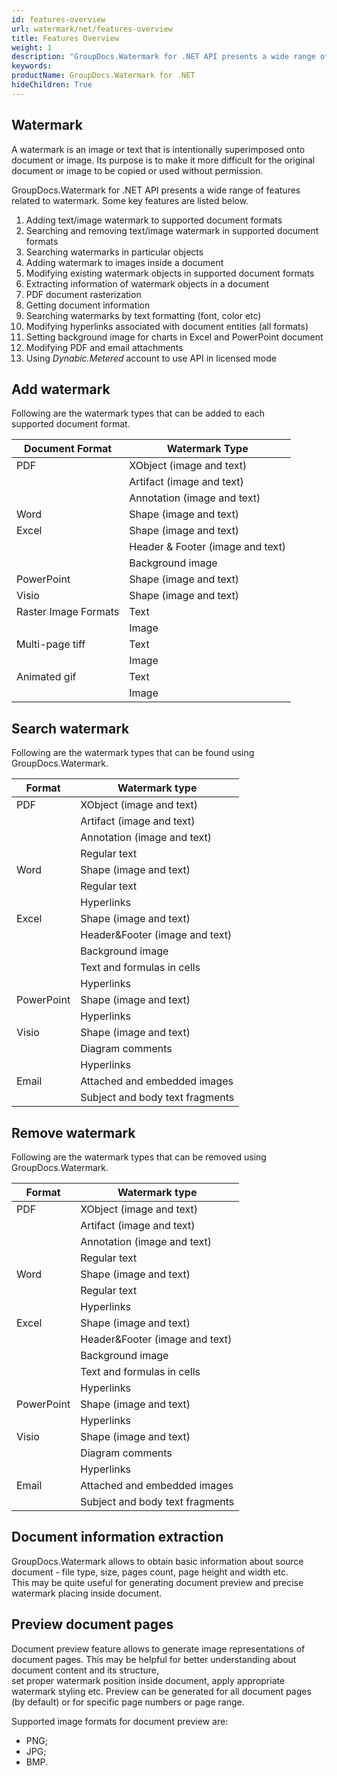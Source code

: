 ```yaml
---
id: features-overview
url: watermark/net/features-overview
title: Features Overview
weight: 1
description: "GroupDocs.Watermark for .NET API presents a wide range of features related to watermark: adding, searching, modifying, removing and more."
keywords: 
productName: GroupDocs.Watermark for .NET
hideChildren: True
---
```

## Watermark

A watermark is an image or text that is intentionally superimposed onto document or image. Its purpose is to make it more difficult for the original document or image to be copied or used without permission.

GroupDocs.Watermark for .NET API presents a wide range of features related to watermark. Some key features are listed below.

1. Adding text/image watermark to supported document formats
2. Searching and removing text/image watermark in supported document formats
3. Searching watermarks in particular objects
4. Adding watermark to images inside a document
5. Modifying existing watermark objects in supported document formats
6. Extracting information of watermark objects in a document
7. PDF document rasterization
8. Getting document information
9. Searching watermarks by text formatting (font, color etc)
10. Modifying hyperlinks associated with document entities (all formats)
11. Setting background image for charts in Excel and PowerPoint document
12. Modifying PDF and email attachments
13. Using *Dynabic.Metered* account to use API in licensed mode

## Add watermark

Following are the watermark types that can be added to each supported document format.

| Document Format      | Watermark Type |
| -------------------- | --- |
| PDF                  | XObject (image and text) |
|                      | Artifact (image and text)  |
|                      | Annotation (image and text) |
| Word                 | Shape (image and text) |
| Excel                | Shape (image and text) |
|                      | Header & Footer (image and text) |
|                      | Background image |
| PowerPoint           | Shape (image and text) |
| Visio                | Shape (image and text) |
| Raster Image Formats | Text |
|                      | Image |
| Multi-page tiff      | Text |
|                      | Image |
| Animated gif         | Text |
|                      | Image |

## Search watermark

Following are the watermark types that can be found using GroupDocs.Watermark.

| Format     | Watermark type |
| ---------- | --- |
| PDF        | XObject (image and text) |
|            | Artifact (image and text) |
|            | Annotation (image and text) |
|            | Regular text |
| Word       | Shape (image and text) |
|            | Regular text |
|            | Hyperlinks |
| Excel      | Shape (image and text) |
|            | Header&Footer (image and text) |
|            | Background image |
|            | Text and formulas in cells |
|            | Hyperlinks |
| PowerPoint | Shape (image and text) |
|            | Hyperlinks |
| Visio      | Shape (image and text) |
|            | Diagram comments |
|            | Hyperlinks |
| Email      | Attached and embedded images |
|            | Subject and body text fragments |

## Remove watermark

Following are the watermark types that can be removed using GroupDocs.Watermark.

| Format     | Watermark type |
| ---------- | --- |
| PDF        | XObject (image and text) |
|            | Artifact (image and text) |
|            | Annotation (image and text) |
|            | Regular text |
| Word       | Shape (image and text) |
|            | Regular text |
|            | Hyperlinks |
| Excel      | Shape (image and text) |
|            | Header&Footer (image and text) |
|            | Background image |
|            | Text and formulas in cells |
|            | Hyperlinks |
| PowerPoint | Shape (image and text) |
|            | Hyperlinks |
| Visio      | Shape (image and text) |
|            | Diagram comments |
|            | Hyperlinks |
| Email      | Attached and embedded images |
|            | Subject and body text fragments |

## Document information extraction

GroupDocs.Watermark allows to obtain basic information about source document - file type, size, pages count, page height and width etc.  
This may be quite useful for generating document preview and precise watermark placing inside document.

## Preview document pages

Document preview feature allows to generate image representations of document pages. This may be helpful for better understanding about document content and its structure,  
set proper watermark position inside document, apply appropriate watermark styling etc. Preview can be generated for all document pages (by default) or for specific page numbers or page range.

Supported image formats for document preview are:

* PNG;
* JPG;
* BMP.
